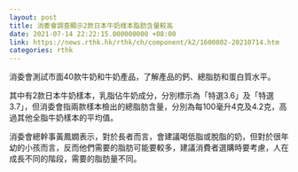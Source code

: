 ```yaml
---
layout: post
title: 消委會調查顯示2款日本牛奶樣本脂肪含量較高
date: 2021-07-14 22:22:15.000000000 +08:00
link: https://news.rthk.hk/rthk/ch/component/k2/1600802-20210714.htm
categories: rthk
---
```


消委會測試市面40款牛奶和牛奶產品，了解產品的鈣、總脂肪和蛋白質水平。

其中有2款日本牛奶樣本，乳脂佔牛奶成分，分別標示為「特選3.6」及「特選3.7」，但消委會指兩款樣本檢出的總脂肪含量，分別為每100毫升4克及4.2克，高過其他全脂牛奶樣本的平均值。

消委會總幹事黃鳳嫺表示，對於長者而言，會建議喝低脂或脫脂的奶，但對於很年幼的小孩而言，反而他們需要的脂肪可能要較多，建議消費者選購時要考慮，人在成長不同的階段，需要的脂肪量不同。
